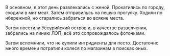 В основном, в этот день развлекались с женой.
Прокатились по городу, сходили в мит меат. Затем отправильсь на пешую прогулку. Ходили по нбережной, но старались забраться во всякие места.

Затем посетили Уссурийский остров и, в качестве развелчения, забрались на линию ЛЭП, всё это сопровождалось фоточками.

Затем вспомнили, что не купили ингридиенты для песто. Достаточно много времени потратили колеся по магазинам в поисках оных.